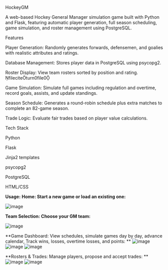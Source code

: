 HockeyGM

A web-based Hockey General Manager simulation game built with Python and Flask, featuring automatic player generation, full season scheduling, game simulation, and roster management using PostgreSQL.

Features

Player Generation: Randomly generates forwards, defensemen, and goalies with realistic attributes and ratings. 

Database Management: Stores player data in PostgreSQL using psycopg2. 

Roster Display: View team rosters sorted by position and rating. fileciteturn0file0

Game Simulation: Simulate full games including regulation and overtime, record goals, assists, and update standings.

Season Schedule: Generates a round-robin schedule plus extra matches to complete an 82-game season.

Trade Logic: Evaluate fair trades based on player value calculations.

Tech Stack

Python

Flask

Jinja2 templates

psycopg2

PostgreSQL

HTML/CSS

**Usage:**
**Home: Start a new game or load an existing one:**

![image](https://github.com/user-attachments/assets/577613ef-e02a-4461-a7ba-e4c372683da5)

**Team Selection: Choose your GM team:**

![image](https://github.com/user-attachments/assets/e2e56a48-34d2-42a3-bbd2-9264bc31646c)

**Game Dashboard: View schedules, simulate games day by day, advance calendar, Track wins, losses, overtime losses, and points:
**
![image](https://github.com/user-attachments/assets/b22c8318-0b96-47e3-8731-806cc99bb55f)
![image](https://github.com/user-attachments/assets/9cf7f079-672a-4127-bf19-8ea5adb3460f)
![image](https://github.com/user-attachments/assets/16471205-2368-417f-9ab6-89236693ae9d)


**Rosters & Trades: Manage players, propose and accept trades:
**
![image](https://github.com/user-attachments/assets/732af87e-a012-4ea2-8aa2-f150205beb8a)
![image](https://github.com/user-attachments/assets/5ba6f962-2020-4c06-b53b-9945fc924b3f)




